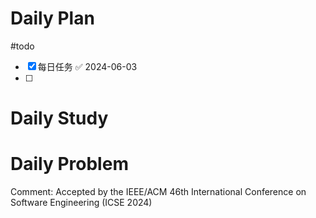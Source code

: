 # Daily Plan
#todo
- [x] 每日任务 ✅ 2024-06-03
- [ ] 
# Daily Study

# Daily Problem

Comment: Accepted by the IEEE/ACM 46th International Conference on Software Engineering (ICSE 2024)